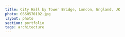 ```yaml
--- 
title: City Hall by Tower Bridge, London, England, UK
photo: GSSH570102.jpg 
layout: photo 
section: portfolio 
tags: architecture
---  
```


